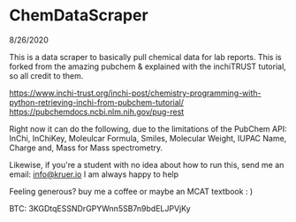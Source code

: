 # ChemDataScraper

8/26/2020

This is a data scraper to basically pull chemical data for lab reports. This is forked from the amazing pubchem & explained with the inchiTRUST tutorial, so all credit to them. 

https://www.inchi-trust.org/inchi-post/chemistry-programming-with-python-retrieving-inchi-from-pubchem-tutorial/ 
https://pubchemdocs.ncbi.nlm.nih.gov/pug-rest


Right now it can do the following, due to the limitations of the PubChem API: InChi, InChiKey, Moleulcar Formula, Smiles, Molecular Weight, IUPAC Name, Charge and, Mass for Mass spectrometry. 


Likewise, if you're a student with no idea about how to run this, send me an email: info@kruer.io 
I am always happy to help


Feeling generous? buy me a coffee or maybe an MCAT textbook : )


BTC: 3KGDtqESSNDrGPYWnn5SB7n9bdELJPVjKy
